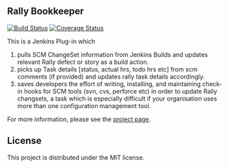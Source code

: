 ## Rally Bookkeeper
[![Build Status](https://travis-ci.org/mike-rogers/rally-bookkeeper.svg)](https://travis-ci.org/mike-rogers/rally-bookkeeper)
[![Coverage Status](https://coveralls.io/repos/mike-rogers/rally-bookkeeper/badge.svg)](https://coveralls.io/r/mike-rogers/rally-bookkeeper)

This is a Jenkins Plug-in which

1. pulls SCM ChangeSet information from Jenkins Builds and updates relevant Rally defect or story as a build action.
1. picks up Task details [status, actual hrs, todo hrs etc] from scm comments (if provided) and updates rally task details accordingly.
1. saves developers the effort of writing, installing, and maintaining check-in hooks for SCM tools (svn, cvs, perforce etc) in order to update Rally changsets, a task which is especially difficult if your organisation uses more than one configuration management tool.

For more information, please see the [project page](https://mike-rogers.github.io/rally-bookkeeper).

## License

This project is distributed under the MIT license.